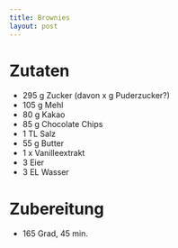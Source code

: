 ```yaml
---
title: Brownies
layout: post
---
```


# Zutaten

- 295 g Zucker (davon x g Puderzucker?)
- 105 g Mehl
- 80 g Kakao
- 85 g Chocolate Chips
- 1 TL Salz
- 55 g Butter
- 1 x Vanilleextrakt
- 3 Eier
- 3 EL Wasser

# Zubereitung

- 165 Grad, 45 min.
